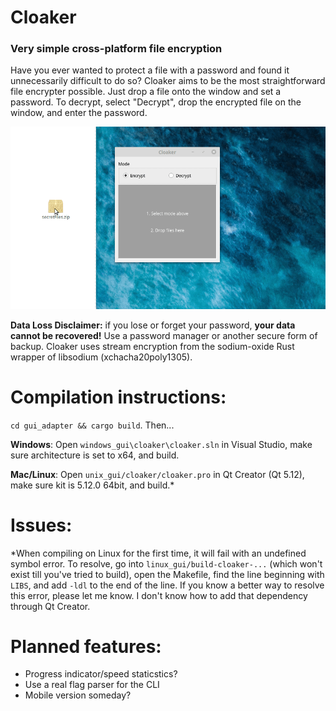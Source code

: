 # Cloaker
### Very simple cross-platform file encryption

Have you ever wanted to protect a file with a password and found it unnecessarily difficult to do so? Cloaker aims to be the most straightforward file encrypter possible. Just drop a file onto the window and set a password. To decrypt, select "Decrypt", drop the encrypted file on the window, and enter the password.

![Demo](demo.gif)

**Data Loss Disclaimer:** if you lose or forget your password, **your data cannot be recovered!** Use a password manager or another secure form of backup. Cloaker uses stream encryption from the sodium-oxide Rust wrapper of libsodium (xchacha20poly1305).

# Compilation instructions:
`cd gui_adapter && cargo build`. Then...

**Windows**: Open `windows_gui\cloaker\cloaker.sln` in Visual Studio, make sure architecture is set to x64, and build.

**Mac/Linux**: Open `unix_gui/cloaker/cloaker.pro` in Qt Creator (Qt 5.12), make sure kit is 5.12.0 64bit, and build.*


# Issues:
*When compiling on Linux for the first time, it will fail with an undefined symbol error. To resolve, go into `linux_gui/build-cloaker-...` (which won't exist till you've tried to build), open the Makefile, find the line beginning with `LIBS`, and add `-ldl` to the end of the line. If you know a better way to resolve this error, please let me know. I don't know how to add that dependency through Qt Creator.


# Planned features:
- Progress indicator/speed staticstics?
- Use a real flag parser for the CLI
- Mobile version someday?
